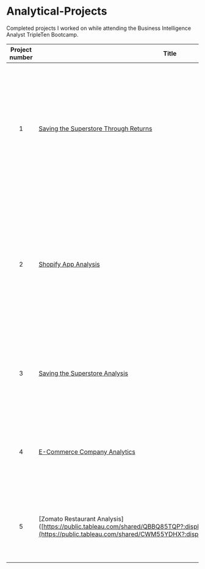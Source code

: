 # Analytical-Projects
Completed projects I worked on while attending the Business Intelligence Analyst TripleTen Bootcamp.

| Project number | Title | Description |
| :-----------: | ----------- |----------- |
| 1 | [Saving the Superstore Through Returns](https://public.tableau.com/app/profile/christian.spence/viz/Sprint6TableauStoryProject/Story) | Prepare an in depth story for the CEO of the Superstore to help understand what is causing customers to return their orders and how to reduce the volume of returned orders. 
| 2 | [Shopify App Analysis](https://www.linkedin.com/in/christianspence-/details/projects/) | Figure out what key factors play into the success of the Shopify App. I provided a page in Power BI for each report. Each report was an in depth visualization. [Power BI Showcase on LinkedIn](https://www.linkedin.com/in/christianspence-/details/projects/)
| 3 | [Saving the Superstore Analysis](https://public.tableau.com/views/Sprint4Project_17053642075150/ReturnRateDashboard?:language=en-US&:sid=&:display_count=n&:origin=viz_share_link) | Analyze the superstore’s operations and increase its profitability through different calculations and charts.
| 4 | [E-Commerce Company Analytics](https://docs.google.com/spreadsheets/d/1LnL417vP2fqFuhqPJDULlgKDWiLL9dzpOffRxN1AwNo/edit#gid=630822664) | Understand how well an E-Commerce company is converting product page views into purchases.
| 5 | [Zomato Restaurant Analysis]([https://public.tableau.com/shared/QBBQ85TQP?:display_count=n&:origin=viz_share_link](https://public.tableau.com/shared/CWM55YDHX?:display_count=n&:origin=viz_share_link) | Analyze the business performance of restaurants and customers registered in the service.

